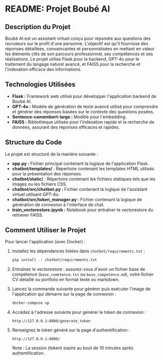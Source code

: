 # README: Projet Boubé AI

## Description du Projet
Boubé AI est un assistant virtuel conçu pour répondre aux questions des recruteurs sur le profil d'une personne. L'objectif est qu'il fournisse des réponses détaillées, convaincantes et personnalisées en mettant en valeur les éléments clés de son parcours professionnel, ses compétences et ses réalisations. Le projet utilise Flask pour le backend, GPT-4o pour le traitement du langage naturel avancé, et FAISS pour la recherche et l'indexation efficace des informations.

## Technologies Utilisées
- **Flask :** Framework web utilisé pour développer l'application backend de Boubé AI.
- **GPT-4o :** Modèle de génération de texte avancé utilisé pour comprendre et générer des réponses basées sur le contexte des questions posées.
- **Sentence-camembert-large :** Modèle pour l'embedding.
- **FAISS :** Bibliothèque utilisée pour l'indexation rapide et la recherche de données, assurant des réponses efficaces et rapides.

## Structure du Code

Le projet est structuré de la manière suivante :

- **app.py :** Fichier principal contenant la logique de l'application Flask.
- **chatbot/templates/** : Répertoire contenant les templates HTML utilisés pour la présentation des réponses.
- **chatbot/static/** : Répertoire contenant les fichiers statiques tels que les images ou les fichiers CSS.
- **chatbot/src/chatbot.py :** Fichier contenant la logique de l'assistant virtuel utilisant GPT-4o.
- **chatbot/src/token_manager.py :** Fichier contenant la logique de génération de connexion à l'interface de chat.
- **train_vectorestore.ipynb :** Notebook pour entraîner le vectorestore du retriever FAISS.

## Comment Utiliser le Projet
Pour lancer l'application (avec Docker) :

1. Installez les dépendances listées dans `chatbot/requirements.txt` :
    ```sh
    pip install -r chatbot/requirements.txt
    ```

2. Entraînez le vectorestore : assurez-vous d'avoir un fichier base de compétence (`base_cometence.txt` ou `base_competence.md`), votre fichier CV détaillé ou portfolio en format texte ou markdown.

3. Lancez la commande suivante pour générer puis exécuter l'image de l'application qui démarre sur la page de connexion :
    ```sh
    docker-compose up
    ```

4. Accédez à l'adresse suivante pour générer le token de connexion :
    ```
    http://127.0.0.1:8080/generate_token
    ```

5. Renseignez le token généré sur la page d'authentification :
    ```
    http://127.0.0.1:8080/
    ```
   Note : La session (token) expire au bout de 10 minutes après authentification.
